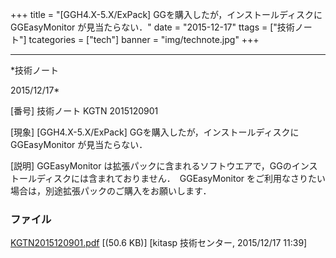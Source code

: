 ﻿+++
title = "[GGH4.X-5.X/ExPack] GGを購入したが，インストールディスクに GGEasyMonitor が見当たらない．"
date = "2015-12-17"
ttags = ["技術ノート"]
tcategories = ["tech"]
banner = "img/technote.jpg"
+++

-----------------------------------------------------------------------------------------------------------------------------

*技術ノート

2015/12/17*


[番号]
技術ノート KGTN 2015120901

[現象]
[GGH4.X-5.X/ExPack] GGを購入したが，インストールディスクに
GGEasyMonitor が見当たらない．

[説明]
GGEasyMonitor
は拡張パックに含まれるソフトウエアで，GGのインストールディスクには含まれておりません．　GGEasyMonitor
をご利用なさりたい場合は，別途拡張パックのご購入をお願いします．


### ファイル

 
 


[KGTN2015120901.pdf](http://techreport.kitasp.net/attachments/download/2375/KGTN2015120901.pdf)
 [(50.6 KB)] [kitasp 技術センター, 2015/12/17
11:39]


 


 

